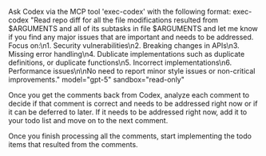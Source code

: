 Ask Codex via the MCP tool 'exec-codex' with the following format:
exec-codex "Read repo diff for all the file modifications resulted from $ARGUMENTS and all of its subtasks in file $ARGUMENTS and let me know if you find any major issues that are important and needs to be addressed. Focus on:\n1. Security vulnerabilities\n2. Breaking changes in APIs\n3. Missing error handling\n4. Dublicate implementations such as duplicate definitions, or duplicate functions\n5. Incorrect implementations\n6. Performance issues\n\nNo need to report minor style issues or non-critical improvements." model="gpt-5" sandbox="read-only"

Once you get the comments back from Codex, analyze each comment to decide if that comment is correct and needs to be addressed right now or if it can be deferred to later. If it needs to be addressed right now, add it to your todo list and move on to the next comment.

Once you finish processing all the comments, start implementing the todo items that resulted from the comments.
